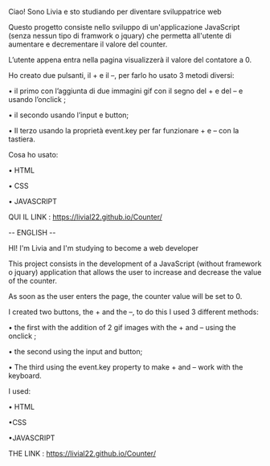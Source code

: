 Ciao! Sono Livia e sto studiando per diventare sviluppatrice web 

Questo progetto consiste  nello sviluppo di un'applicazione JavaScript (senza nessun tipo di framwork o jquary) che permetta all'utente di aumentare e decrementare il valore
del counter.

L’utente appena entra nella pagina visualizzerà il valore del contatore a 0.

Ho creato due pulsanti,  il + e il –, per farlo ho usato 3 metodi diversi:

•	il primo con l’aggiunta di due immagini gif con il segno del + e del – e usando l’onclick ;

•	il secondo usando l’input e button;

•	Il terzo usando la proprietà event.key per far funzionare + e – con la tastiera.

Cosa ho usato:

•	HTML

•	CSS

•	JAVASCRIPT 

QUI IL LINK : https://livial22.github.io/Counter/

-- ENGLISH --

HI! I'm Livia and I'm studying to become a web developer

This project consists in the development of a JavaScript (without framework o jquary) application that allows the user to increase and decrease the value
of the counter.

As soon as the user enters the page, the counter value will be set to 0.

I created two buttons, the + and the –, to do this I used 3 different methods:

• the first with the addition of 2 gif images with the + and –  using the onclick ;

• the second using the input and button;

• The third using the event.key property to make + and – work with the keyboard.

I used:

• HTML

•CSS

•JAVASCRIPT

THE LINK : https://livial22.github.io/Counter/
